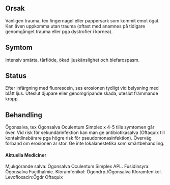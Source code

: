 ## Orsak

Vanligen trauma, tex fingernagel eller pappersark som kommit emot ögat. Kan även uppkomma utan trauma (oftast med anamnes på tidigare genomgånget trauma eller pga dystrofier i kornea).

## Symtom

Intensiv smärta, tårflöde, ökad ljuskänslighet och blefarospasm.

## Status

Efter infärgning med fluorescein, ses erosionen tydligt vid belysning med blått ljus. Uteslut djupare eller genomgripande skada, uteslut främmande kropp.

## Behandling

Ögonsalva, tex Ögonsalva Oculentum Simplex x 4-5 tills symtomen går över. Vid risk för sekundärinfektion kan man ge antibiotikasalva (Oftaquix till kontaktlinsbärare pga högre risk för pseudomonasinfektion). Överväg förband om erosionen är stor. Ge inte lokalanestetika som smärtbehandling.

#### Aktuella Mediciner

Mjukgörande salva: Ögonsalva Oculentum Simplex APL.
Fusidinsyra: Ögonsalva Fucithalmic.
Kloramfenikol: Ögondrp./Ögonsalva Kloramfenikol.
Levofloxacin:Ögdr Oftaquix

